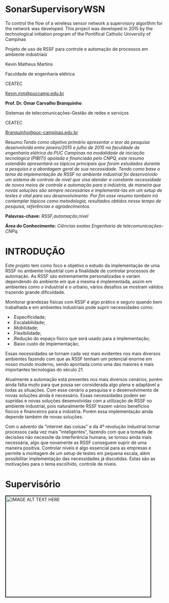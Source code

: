 # SonarSupervisoryWSN
To control the flow of a wireless sensor network a supervisory algorithm for the network was developed. This project was developed in 2015 by the technological initiation program of the Pontifical Catholic University of Campinas

Projeto de uso de RSSF para controle e automação de processos em ambiente industriais

Kevin Matheus Martins

Faculdade de engenharia elétrica

CEATEC

Kevin.mm@puccamp.edu.br

  **Prof. Dr. Omar Carvalho Branquinho**

Sistemas de telecomunicações-Gestão de redes e serviços

CEATEC

Branquinho@puc-campinas.edu.br

Resumo:_Tendo como objetivo primário apresentar o teor da pesquisa desenvolvida entre janeiro/2015 e julho de 2015 na faculdade de engenharia elétrica da PUC Campinas na modalidade de iniciação tecnológica (PIBITI) apoiada e financiada pelo CNPQ, este resumo estendido apresentará os tópicos principais que foram estudados durante a pesquisa e a abordagem geral de sua necessidade. Tendo como base o tema da implementação de RSSF no ambiente industrial foi desenvolvido um sistema de controle de nível que visa atender a constante necessidade de novos meios de controle e automação para a indústria, de maneira que novas soluções são sempre necessárias e implementá-las em um setup de testes é vital para seu desenvolvimento. Por fim esse resumo também irá contemplar tópicos como metodologia, resultados obtidos nesse tempo de pesquisa, referências e agradecimentos._

**Palavras-chave:** _RSSF,automação,nível_

**Área do Conhecimento:** _Ciências exatas Engenharia de telecomunicações– CNPq._

# INTRODUÇÃO

Este projeto tem como foco e objetivo o estudo da implementação de uma RSSF no ambiente industrial com a finalidade de controlar processos de automação. As RSSF são extremamente personalizadas e variam dependendo do ambiente em que a mesma é implementada, assim em ambientes como o industrial e o urbano, vários desafios se mostram válidos trazendo grande dificuldade.

Monitorar grandezas físicas com RSSF é algo prático e seguro quando bem trabalhada e em ambientes industriais pode suprir necessidades como:

- .Especificidade;
- .Escalabilidade;
- .Mobilidade;
- .Flexibilidade;
- .Redução do espaço físico que será usado para a implementação;
- .Baixo custo de implementação;

Essas necessidades se tornam cada vez mais evidentes nos mais diversos ambientes fazendo com que as RSSF tenham um potencial enorme em nosso mundo moderno, sendo apontada como uma das maiores e mais importantes tecnologias do século 21.

Atualmente a automação está presentes nos mais diversos cenários, porém ainda falta muito para que possa ser considerada algo plena e adaptável a todas as situações. Com esse cenário a pesquisa e o desenvolvimento de novas soluções ainda é necessário. Essas necessidades podem ser supridas e novas soluções desenvolvidas com a utilização de RSSF no ambiente industrial, pois naturalmente RSSF trazem vários benefícios físicos e financeiros para a indústria. Porém essa implementação ainda depende também de novas soluções.

Com o advento da &quot;internet das coisas&quot; e da 4º revolução industrial tornar processos cada vez mais &quot;inteligentes&quot;, fazendo com que a tomada de decisões não necessite da interferência humana, se tornou ainda mais necessária, algo que novamente as RSSF conseguem suprir de uma maneira positiva. Controlar níveis é algo essencial para as empresas e permite a montagem de um setup de testes em pequena escala, além possibilitar implementação das necessidades já discutidas. Estas são as motivações para o tema escolhido, controle de níveis.

# Supervisório

<a href="http://www.youtube.com/watch?feature=player_embedded&v=QrXhy3XGMbE
" target="_blank"><img src="http://img.youtube.com/vi/QrXhy3XGMbE/0.jpg" 
alt="IMAGE ALT TEXT HERE" width="460" height="320" border="2" /></a>
